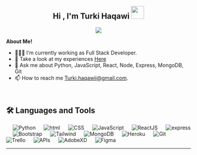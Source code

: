 <h2 align="center">Hi , I'm Turki Haqawi <img src="https://media.giphy.com/media/hvRJCLFzcasrR4ia7z/giphy.gif" width="35"></h1>


<p align="center">
  <a href="https://github.com/DenverCoder1/readme-typing-svg"><img src="https://readme-typing-svg.herokuapp.com?lines=Full+Stack+Web+Developer;Software+Engineer;Always%20learning%20new%20things&center=true&width=500&height=50"></a>
</p>


**About Me!**

- 👨🏽‍💻 I’m currently working as Full Stack Developer. 
- 📃 Take a look at my experiences [Here](https://turkihaqawi.netlify.app/)
- 💬 Ask me about Python, JavaScript, React, Node, Express, MongoDB, Git
- 📫 How to reach me [Turki.haqawii@gmail.com](mailto:Turki.haqawii@gmail.com).

<br>



## 🛠️ Languages and Tools

<p align="center">  

&emsp;
     <img alt="Python" src="https://img.shields.io/badge/Python-53c1de.svg?logo=Python&logoColor=white">
 &emsp;
     <img alt="html" src="https://img.shields.io/badge/HTML-e65100.svg?logo=HTML5&logoColor=white">
   &emsp;
     <img alt="CSS" src="https://img.shields.io/badge/CSS-0277bd.svg?logo=CSS3&logoColor=white">
  &emsp;
     <img alt="JavaScript" src="https://img.shields.io/badge/JavaScript%20-%23F7DF1E.svg?logo=javascript&logoColor=black">
 &emsp;
    <img alt="ReactJS" src="https://img.shields.io/badge/ReactJS-53c1de.svg?logo=react&logoColor=white"/>
   &emsp;
    <img alt="express" src="https://img.shields.io/badge/Express-f2f2f2.svg?logo=Express&logoColor=black"/>
   &emsp;
    <img alt="Bootstrap" src="https://img.shields.io/badge/Bootstrap-6e10ea.svg?logo=bootstrap&logoColor=white"/>
   &emsp;
    <img alt="Tailwind" src="https://img.shields.io/badge/Tailwind-01b7d6.svg?logo=Tailwind%20CSS&logoColor=white"/>
   &emsp;
    <img alt="MongoDB" src="https://img.shields.io/badge/mongoDB-f2f2f2.svg?logo=mongoDB&logoColor=299f41"/>
   &emsp;
<img alt="Heroku" src="https://img.shields.io/badge/Heroku-564d80.svg?logo=heroku&logoColor=white"/>
  &emsp;
<img alt="Git" src="https://img.shields.io/badge/Git-f4511e.svg?logo=git&logoColor=white"/>
   &emsp;
    <img alt="Trello" src="https://img.shields.io/badge/Trello-007cc5.svg?logo=trello&logoColor=white"/>
 &emsp;
    <img alt="APIs" src="https://img.shields.io/badge/APIs-202020.svg?logo=apis&logoColor=white"/>
 &emsp;
    <img alt="AdobeXD" src="https://img.shields.io/badge/AdobeXD-470137.svg?logo=adobexd&logoColor=FF61F6"/>
 &emsp;
    <img alt="Figma" src="https://img.shields.io/badge/figma-f4511e.svg?logo=figma&logoColor=white"/>

</p>

<hr/>
